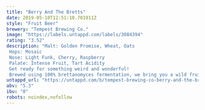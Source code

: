 ```yaml
---
title: "Berry And The Bretts"
date: 2019-05-10T12:51:10.701911Z
style: "Fruit Beer"
brewery: "Tempest Brewing Co."
image: "https://labels.untappd.com/labels/3084394"
rating: "3.52"
description: "Malt: Golden Promise, Wheat, Oats Hops: Mosaic Nose: Light Funk, Cherry, Raspberry Palate: Intense Fruit, Tart Acidity Get ready for something weird and wonderful! Brewed using 100% brettanomyces fermentation, we bring you a wild fruit beer jam packed with cherries, raspberries and blackberries. Expect light funky aroma and intense fruit sweetness with a zesty edge and a tart finish!"
untappd_url: "https://untappd.com/b/tempest-brewing-co-berry-and-the-bretts/3084394"
abv: "5.3"
ibu: "0"
robots: noindex,nofollow
---
```

